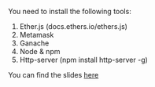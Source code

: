 You need to install the following tools:

1. Ether.js (docs.ethers.io/ethers.js)
2. Metamask
3. Ganache
4. Node & npm
5. Http-server (npm install http-server -g)


You can find the slides [here](https://docs.google.com/presentation/d/1ZStZavM44TM_uXoZyRS-hl5z0b1TfzfcgXomriNW0IA/edit?usp=sharing)